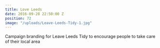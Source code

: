 ```yaml
---
title: Love Leeds
date: 2016-09-28 22:50:00 Z
position: 72
image: "/uploads/Leave-Leeds-Tidy-1.jpg"
---
```


Campaign branding for Leave Leeds Tidy to encourage people to take care of their local area